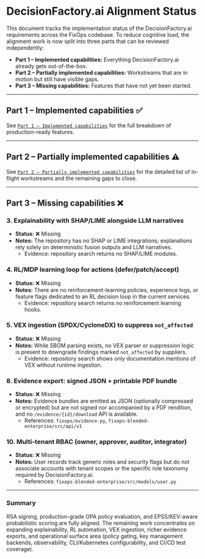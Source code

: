 # DecisionFactory.ai Alignment Status

This document tracks the implementation status of the DecisionFactory.ai requirements across the FixOps codebase. To reduce cognitive load, the alignment work is now split into three parts that can be reviewed independently:

- **Part 1 – Implemented capabilities:** Everything DecisionFactory.ai already gets out-of-the-box.
- **Part 2 – Partially implemented capabilities:** Workstreams that are in motion but still have visible gaps.
- **Part 3 – Missing capabilities:** Features that have not yet been started.

---

## Part 1 – Implemented capabilities ✅

See [`Part 1 – Implemented capabilities`](decisionfactory_alignment/part-1-implemented.md) for the full breakdown of production-ready features.

---


## Part 2 – Partially implemented capabilities ⚠️

See [`Part 2 – Partially implemented capabilities`](decisionfactory_alignment/part-2-partial.md) for the detailed list of in-flight workstreams and the remaining gaps to close.

---

## Part 3 – Missing capabilities ❌

### 3. Explainability with SHAP/LIME alongside LLM narratives
- **Status:** ❌ Missing
- **Notes:** The repository has no SHAP or LIME integrations; explanations rely solely on deterministic fusion outputs and LLM narratives.
  - Evidence: repository search returns no SHAP/LIME modules.

### 4. RL/MDP learning loop for actions (defer/patch/accept)
- **Status:** ❌ Missing
- **Notes:** There are no reinforcement-learning policies, experience logs, or feature flags dedicated to an RL decision loop in the current services.
  - Evidence: repository search returns no reinforcement learning hooks.

### 5. VEX ingestion (SPDX/CycloneDX) to suppress `not_affected`
- **Status:** ❌ Missing
- **Notes:** While SBOM parsing exists, no VEX parser or suppression logic is present to downgrade findings marked `not_affected` by suppliers.
  - Evidence: repository search shows only documentation mentions of VEX without runtime ingestion.

### 8. Evidence export: signed JSON + printable PDF bundle
- **Status:** ❌ Missing
- **Notes:** Evidence bundles are emitted as JSON (optionally compressed or encrypted) but are not signed nor accompanied by a PDF rendition, and no `/evidence/{id}/download` API is available.
  - References: `fixops/evidence.py`, `fixops-blended-enterprise/src/api/v1`

### 10. Multi-tenant RBAC (owner, approver, auditor, integrator)
- **Status:** ❌ Missing
- **Notes:** User records track generic roles and security flags but do not associate accounts with tenant scopes or the specific role taxonomy required by DecisionFactory.ai.
  - References: `fixops-blended-enterprise/src/models/user.py`

---

### Summary
RSA signing, production-grade OPA policy evaluation, and EPSS/KEV-aware probabilistic scoring are fully aligned. The remaining work concentrates on expanding explainability, RL automation, VEX ingestion, richer evidence exports, and operational surface area (policy gating, key management backends, observability, CLI/Kubernetes configurability, and CI/CD test coverage).
